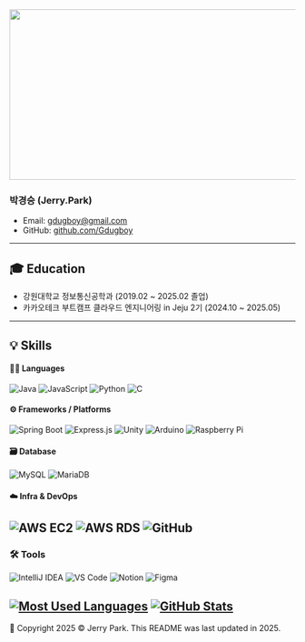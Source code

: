<a href="https://www.gitanimals.org/en_US?utm_medium=image&utm_source=Gdugboy&utm_content=farm">
<img
  src="https://render.gitanimals.org/farms/Gdugboy"
  width="1200"
  height="300"
/>
</a>
  
### 박경승 (Jerry.Park)
- Email: gdugboy@gmail.com
- GitHub: [github.com/Gdugboy](https://github.com/Gdugboy)

---

## 🎓 Education
- 강원대학교 정보통신공학과 (2019.02 ~ 2025.02 졸업)
- 카카오테크 부트캠프 클라우드 엔지니어링 in Jeju 2기 (2024.10 ~ 2025.05)

---

## 💡 Skills

#### 👨‍💻 Languages
![Java](https://img.shields.io/badge/Java-007396?style=for-the-badge&logo=java&logoColor=white)
![JavaScript](https://img.shields.io/badge/JavaScript-F7DF1E?style=for-the-badge&logo=javascript&logoColor=black)
![Python](https://img.shields.io/badge/Python-3776AB?style=for-the-badge&logo=python&logoColor=white)
![C](https://img.shields.io/badge/C-00599C?style=for-the-badge&logo=c&logoColor=white)


#### ⚙️ Frameworks / Platforms
![Spring Boot](https://img.shields.io/badge/Spring_Boot-6DB33F?style=for-the-badge&logo=spring-boot&logoColor=white)
![Express.js](https://img.shields.io/badge/Express-000000?style=for-the-badge&logo=express&logoColor=white)
![Unity](https://img.shields.io/badge/Unity-000000?style=for-the-badge&logo=unity&logoColor=white)
![Arduino](https://img.shields.io/badge/Arduino-00979D?style=for-the-badge&logo=arduino&logoColor=white)
![Raspberry Pi](https://img.shields.io/badge/Raspberry%20Pi-C51A4A?style=for-the-badge&logo=raspberrypi&logoColor=white)

#### 🗃️ Database
![MySQL](https://img.shields.io/badge/MySQL-4479A1?style=for-the-badge&logo=mysql&logoColor=white)
![MariaDB](https://img.shields.io/badge/MariaDB-003545?style=for-the-badge&logo=mariadb&logoColor=white)

#### ☁️ Infra & DevOps
![AWS EC2](https://img.shields.io/badge/AWS_EC2-FF9900?style=for-the-badge&logo=amazonaws&logoColor=white)
![AWS RDS](https://img.shields.io/badge/AWS_RDS-527FFF?style=for-the-badge&logo=amazonrds&logoColor=white)
![GitHub](https://img.shields.io/badge/GitHub-181717?style=for-the-badge&logo=github&logoColor=white)
---

### 🛠️ Tools
![IntelliJ IDEA](https://img.shields.io/badge/IntelliJ-000000?style=for-the-badge&logo=intellijidea&logoColor=white)
![VS Code](https://img.shields.io/badge/VS%20Code-007ACC?style=for-the-badge&logo=visualstudiocode&logoColor=white)
![Notion](https://img.shields.io/badge/Notion-000000?style=for-the-badge&logo=notion&logoColor=white)
![Figma](https://img.shields.io/badge/Figma-F24E1E?style=for-the-badge&logo=figma&logoColor=white)

[![Most Used Languages](https://github-readme-stats.vercel.app/api/top-langs/?username=gdugboy&theme=dark)](https://github.com/gdugboy)
[![GitHub Stats](https://github-readme-stats.vercel.app/api?username=gdugboy&theme=dark)](https://github.com/gdugboy)
---
📄 Copyright 2025 © Jerry Park. This README was last updated in 2025.
